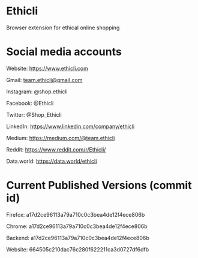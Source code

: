 # Ethicli
Browser extension for ethical online shopping

# Social media accounts
Website: https://www.ethicli.com 

Gmail: team.ethicli@gmail.com

Instagram: @shop.ethicli

Facebook: @Ethicli

Twitter: @Shop_Ethicli 

LinkedIn: https://www.linkedin.com/company/ethicli

Medium: https://medium.com/@team.ethicli

Reddit: https://www.reddit.com/r/Ethicli/

Data.world: https://data.world/ethicli

# Current Published Versions (commit id)
Firefox: a17d2ce96113a79a710c0c3bea4de12f4ece806b

Chrome: a17d2ce96113a79a710c0c3bea4de12f4ece806b

Backend: a17d2ce96113a79a710c0c3bea4de12f4ece806b

Website: 664505c210dac76c280f622211ca3d0727df6dfb
